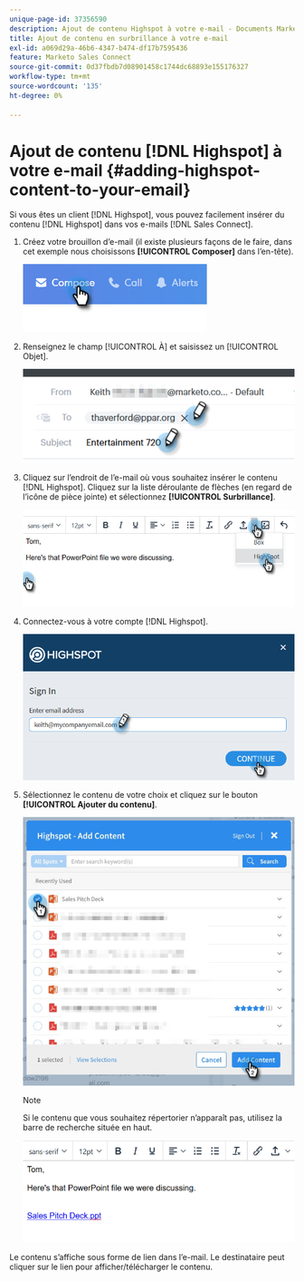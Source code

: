 ```yaml
---
unique-page-id: 37356590
description: Ajout de contenu Highspot à votre e-mail - Documents Marketo - Documentation du produit
title: Ajout de contenu en surbrillance à votre e-mail
exl-id: a069d29a-46b6-4347-b474-df17b7595436
feature: Marketo Sales Connect
source-git-commit: 0d37fbdb7d08901458c1744dc68893e155176327
workflow-type: tm+mt
source-wordcount: '135'
ht-degree: 0%

---
```


# Ajout de contenu [!DNL Highspot] à votre e-mail {#adding-highspot-content-to-your-email}

Si vous êtes un client [!DNL Highspot], vous pouvez facilement insérer du contenu [!DNL Highspot] dans vos e-mails [!DNL Sales Connect].

1. Créez votre brouillon d’e-mail (il existe plusieurs façons de le faire, dans cet exemple nous choisissons **[!UICONTROL Composer]** dans l’en-tête).

   ![](assets/one-5.png)

1. Renseignez le champ [!UICONTROL À] et saisissez un [!UICONTROL Objet].

   ![](assets/two-5.png)

1. Cliquez sur l’endroit de l’e-mail où vous souhaitez insérer le contenu [!DNL Highspot]. Cliquez sur la liste déroulante de flèches (en regard de l’icône de pièce jointe) et sélectionnez **[!UICONTROL Surbrillance]**.

   ![](assets/three-5.png)

1. Connectez-vous à votre compte [!DNL Highspot].

   ![](assets/four-5.png)

1. Sélectionnez le contenu de votre choix et cliquez sur le bouton **[!UICONTROL Ajouter du contenu]**.

   ![](assets/five-3.png)

   >[!NOTE]
   >
   >Si le contenu que vous souhaitez répertorier n’apparaît pas, utilisez la barre de recherche située en haut.

   ![](assets/six.png)

Le contenu s’affiche sous forme de lien dans l’e-mail. Le destinataire peut cliquer sur le lien pour afficher/télécharger le contenu.
